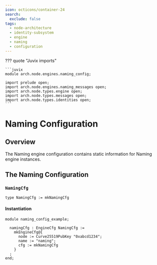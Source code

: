 ```yaml
---
icon: octicons/container-24
search:
  exclude: false
tags:
  - node-architecture
  - identity-subsystem
  - engine
  - naming
  - configuration
---
```


??? quote "Juvix imports"

    ```juvix
    module arch.node.engines.naming_config;

    import prelude open;
    import arch.node.engines.naming_messages open;
    import arch.node.types.engine open;
    import arch.node.types.messages open;
    import arch.node.types.identities open;
    ```

# Naming Configuration

## Overview

The Naming engine configuration contains static information for Naming engine instances.

## The Naming Configuration

### `NamingCfg`

<!-- --8<-- [start:NamingCfg] -->
```juvix
type NamingCfg := mkNamingCfg
```
<!-- --8<-- [end:NamingCfg] -->

#### Instantiation

<!-- --8<-- [start:namingCfg] -->
```juvix extract-module-statements
module naming_config_example;

  namingCfg : EngineCfg NamingCfg :=
    mkEngineCfg@{
      node := Curve25519PubKey "0xabcd1234";
      name := "naming";
      cfg := mkNamingCfg
    }
  ;
end;
```
<!-- --8<-- [end:namingCfg] -->
